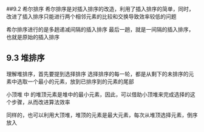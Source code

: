 ##9.2 希尔排序
希尔排序是对插入排序的改造，利用了插入排序的简单，同时，改进了插入排序只能进行两个相邻元素的比较和交换导致效率较低的问题

希尔排序进行的是多趟递减间隔的插入排序
最后一趟，就是一间隔的插入排序，也就是原始的插入排序

## 9.3 堆排序
理解堆排序，首先要提到选择排序
选择排序的每一轮，都是从剩下的未排序的元素中选取一个最小的元素，放到已排序到的元素的尾部

小顶堆 中 的堆顶元素是堆中的最小元素，因此，可以借助小顶堆来完成选择的这个步骤，从而改进算法效率

同样的，也可以利用大顶堆，堆顶的元素是最大元素，每次从堆顶选择元素，倒序放入

